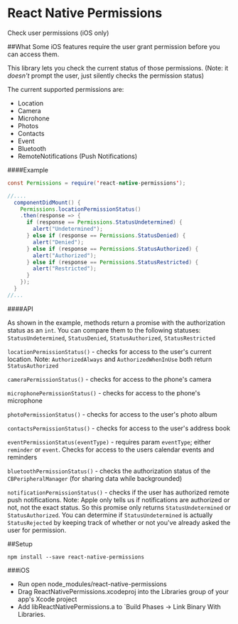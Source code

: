 # React Native Permissions
Check user permissions (iOS only)

##What
Some iOS features require the user grant permission before you can access them.

This library lets you check the current status of those permissions. (Note: it _doesn't_ prompt the user, just silently checks the permission status)

The current supported permissions are:
- Location
- Camera
- Microhone
- Photos
- Contacts
- Event
- Bluetooth
- RemoteNotifications (Push Notifications)

####Example
```java
const Permissions = require('react-native-permissions');

//....
  componentDidMount() {
    Permissions.locationPermissionStatus()
    .then(response => {
      if (response == Permissions.StatusUndetermined) {
        alert("Undetermined");
      } else if (response == Permissions.StatusDenied) {
        alert("Denied");
      } else if (response == Permissions.StatusAuthorized) {
        alert("Authorized");
      } else if (response == Permissions.StatusRestricted) {
        alert("Restricted");
      }
    });
  }
//...
```


####API

As shown in the example, methods return a promise with the authorization status as an `int`. You can compare them to the following statuses: `StatusUndetermined`, `StatusDenied`, `StatusAuthorized`, `StatusRestricted`

`locationPermissionStatus()` - checks for access to the user's current location. Note: `AuthorizedAlways` and `AuthorizedWhenInUse` both return `StatusAuthorized`

`cameraPermissionStatus()` - checks for access to the phone's camera

`microphonePermissionStatus()` - checks for access to the phone's microphone

`photoPermissionStatus()` - checks for access to the user's photo album

`contactsPermissionStatus()` - checks for access to the user's address book

`eventPermissionStatus(eventType)` - requires param `eventType`; either `reminder` or `event`. Checks for access to the users calendar events and reminders

`bluetoothPermissionStatus()` - checks the authorization status of the `CBPeripheralManager` (for sharing data while backgrounded)

`notificationPermissionStatus()` - checks if the user has authorized remote push notifications. Note: Apple only tells us if notifications are authorized or not, not the exact status. So this promise only returns `StatusUndetermined` or `StatusAuthorized`. You can determine if `StatusUndetermined` is actually `StatusRejected` by keeping track of whether or not you've already asked the user for permission.

##Setup

````
npm install --save react-native-permissions
````

###iOS
* Run open node_modules/react-native-permissions
* Drag ReactNativePermissions.xcodeproj into the Libraries group of your app's Xcode project
* Add libReactNativePermissions.a to `Build Phases -> Link Binary With Libraries.